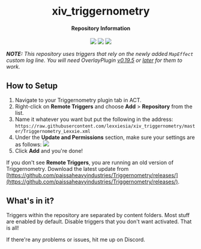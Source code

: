 <h1 align="center">
  <br>xiv_triggernometry<br>
</h1>
<h4 align="center">Repository Information</h4>

<p align="center">
  <a href="https://na.finalfantasyxiv.com/endwalker/patch_6_3"><img src="https://img.shields.io/badge/ffxiv-patch%206.3-yellow"></a>
  <a href="https://github.com/paissaheavyindustries/Triggernometry/releases/tag/v1.1.6.9"><img src="https://img.shields.io/badge/triggernometry-v1.1.6.9-blue"></a>
  <a href="https://github.com/OverlayPlugin/OverlayPlugin/releases/tag/v0.19.5"><img src="https://img.shields.io/badge/OverlayPlugin-v0.19.5+-green"></a>
</p>

***NOTE:*** *This repository uses triggers that rely on the newly added `MapEffect` custom log line. You will need OverlayPlugin [v0.19.5](https://github.com/OverlayPlugin/OverlayPlugin/releases/tag/v0.19.5 "OverlayPlugin v0.19.5") or [later](https://github.com/OverlayPlugin/OverlayPlugin/releases "later") for them to work.*

## How to Setup

 1. Navigate to your Triggernometry plugin tab in ACT.
 2. Right-click on **Remote Triggers** and choose **Add** > **Repository** from the list.
 3. Name it whatever you want but put the following in the address:
 ```https://raw.githubusercontent.com/lexxiesia/xiv_triggernometry/master/Triggernometry_Lexxie.xml```
 4. Under the **Update and Permissions** section, make sure your settings are as follows:
![](https://raw.githubusercontent.com/lexxiesia/xiv_triggernometry/master/resources/screenshots/repo_setting.jpg)
 5. Click **Add** and you're done!
 
 If you don't see **Remote Triggers**, you are running an old version of Triggernometry. Download the latest update from [https://github.com/paissaheavyindustries/Triggernometry/releases/](https://github.com/paissaheavyindustries/Triggernometry/releases/).

<!-- ### Known Issues
 - Main repository folder `Github` occasionally gets disabled after a new upload.
 - Some disabled folders/triggers becomes enabled after uploading to the repository.
-->
## What's in it?
Triggers within the repository are separated by content folders. Most stuff are enabled by default. Disable triggers that you don't want activated. That is all!

If there're any problems or issues, hit me up on Discord.